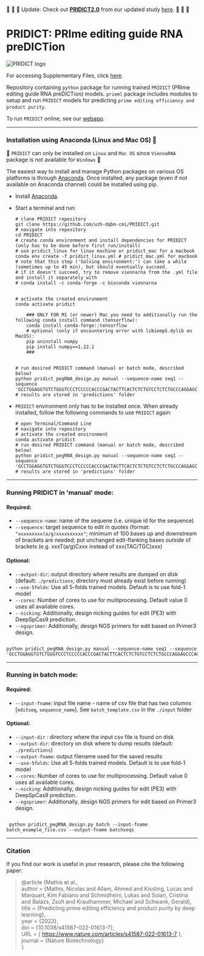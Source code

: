 📣 📣 📣  Update: Check out [**PRIDICT2.0**](https://github.com/uzh-dqbm-cmi/PRIDICT2/) from our updated study [here](https://www.biorxiv.org/content/10.1101/2023.10.09.561414v1). 📣 📣 📣 

# PRIDICT: PRIme editing guide RNA preDICTion 

![PRIDICT logo](pridict_logo.png)


For accessing Supplementary Files, click [here](https://github.com/uzh-dqbm-cmi/PRIDICT/tree/supplementary_files).

Repository containing `python` package for running trained `PRIDICT` (PRIme editing guide RNA preDICTion) models. `prieml` package includes modules to setup and run `PRIDICT` models for predicting `prime editing efficiency and product purity`.

To run `PRIDICT` online, see our [webapp](https://pridict.it/).

--------------------------

### Installation using Anaconda (Linux and Mac OS) 🐍
📣 `PRIDICT` can only be installed on `Linux` and `Mac OS` since `ViennaRNA` package is not available for `Windows` 📣

The easiest way to install and manage Python packages on various OS platforms is through [Anaconda](https://docs.anaconda.com/anaconda/install/). Once installed, any package (even if not available on Anaconda channel) could be installed using pip. 

* Install [Anaconda](https://docs.anaconda.com/anaconda/install/).
* Start a terminal and run:
    ```shell
    # clone PRIDICT repository
    git clone https://github.com/uzh-dqbm-cmi/PRIDICT.git
    # navigate into repository
    cd PRIDICT
    # create conda environment and install dependencies for PRIDICT (only has to be done before first run/install)
    # use pridict_linux for linux machine or pridict_mac for a macbook
    conda env create -f pridict_linux.yml # pridict_mac.yml for macbook
    # note that this step ('Solving environment:') can take a while (sometimes up to 45 min), but should eventually succeed.
    # if it doesn't succeed, try to remove viennarna from the .yml file and install it separately with 
    # conda install -c conda-forge -c bioconda viennarna

    
    # activate the created environment
    conda activate pridict
    
    	### ONLY FOR M1 (or newer) Mac you need to additionally run the following conda install command (tensorflow): 
    	conda install conda-forge::tensorflow
    	# optional (only if encountering error with libiomp5.dylib on MacOS):
    	pip uninstall numpy
    	pip install numpy==1.22.1
    	###
    	
	
    # run desired PRIDICT command (manual or batch mode, described below)
    python pridict_pegRNA_design.py manual --sequence-name seq1 --sequence 'GCCTGGAGGTGTCTGGGTCCCTCCCCCACCCGACTACTTCACTCTCTGTCCTCTCTGCCCAGGAGCCCAGGATGTGCGAGTTCAAGTGGCTACGGCCGA(G/C)GTGCGAGGCCAGCTCGGGGGCACCGTGGAGCTGCCGTGCCACCTGCTGCCACCTGTTCCTGGACTGTACATCTCCCTGGTGACCTGGCAGCGCCCAGATGCACCTGCGAACCACCAGAATGTGGCCGC'
    # results are stored in 'predictions' folder
    ```

* `PRIDICT` environment only has to be installed once. When already installed, follow the following commands to use `PRIDICT` again:
    ```shell
    # open Terminal/Command Line
    # navigate into repository
    # activate the created environment
    conda activate pridict
    # run desired PRIDICT command (manual or batch mode, described below)
    python pridict_pegRNA_design.py manual --sequence-name seq1 --sequence 'GCCTGGAGGTGTCTGGGTCCCTCCCCCACCCGACTACTTCACTCTCTGTCCTCTCTGCCCAGGAGCCCAGGATGTGCGAGTTCAAGTGGCTACGGCCGA(G/C)GTGCGAGGCCAGCTCGGGGGCACCGTGGAGCTGCCGTGCCACCTGCTGCCACCTGTTCCTGGACTGTACATCTCCCTGGTGACCTGGCAGCGCCCAGATGCACCTGCGAACCACCAGAATGTGGCCGC'
    # results are stored in 'predictions' folder
    ```

--------------------------

### Running PRIDICT in 'manual' mode:
  ####  Required:
  -  `--sequence-name`: name of the sequene (i.e. unique id for the sequence)
  -  `--sequence`: target sequence to edit in quotes (format: `"xxxxxxxxx(a/g)xxxxxxxxxx"`; minimum of 100 bases up and downstream of brackets are needed; put unchanged edit-flanking bases *outside* of brackets (e.g. xxxT(a/g)Cxxx instead of xxx(TAC/TGC)xxx)
  ####  Optional:
  -  `--output-dir`: output directory where results are dumped on disk (default: `./predictions`; directory must already exist before running)
  -  `--use-5folds`: Use all 5-folds trained models. Default is to use fold-1 model
  -  `--cores`: Number of cores to use for multiprocessing. Default value 0 uses all available cores.
  -  `--nicking`: Additionally, design nicking guides for edit (PE3) with DeepSpCas9 prediction.
  -  `--ngsprimer`: Additionally, design NGS primers for edit based on Primer3 design.
```shell

python pridict_pegRNA_design.py manual --sequence-name seq1 --sequence 'GCCTGGAGGTGTCTGGGTCCCTCCCCCACCCGACTACTTCACTCTCTGTCCTCTCTGCCCAGGAGCCCAGGATGTGCGAGTTCAAGTGGCTACGGCCGA(G/C)GTGCGAGGCCAGCTCGGGGGCACCGTGGAGCTGCCGTGCCACCTGCTGCCACCTGTTCCTGGACTGTACATCTCCCTGGTGACCTGGCAGCGCCCAGATGCACCTGCGAACCACCAGAATGTGGCCGC'
``` 
--------------------------

### Running in batch mode:
  ####  Required:
  -  `--input-fname`: input file name - name of csv file that has two columns [`editseq`, `sequence_name`]. See `batch_template.csv` in the `./input` folder
  ####  Optional:
  -  `--input-dir` : directory where the input csv file is found on disk
  -  `--output-dir`: directory on disk where to dump results (default: `./predictions`)
  -  `--output-fname`: output filename used for the saved results
  -  `--use-5folds`: Use all 5-folds trained models. Default is to use fold-1 model
  -  `--cores`: Number of cores to use for multiprocessing. Default value 0 uses all available cores.
  -  `--nicking`: Additionally, design nicking guides for edit (PE3) with DeepSpCas9 prediction.
  -  `--ngsprimer`: Additionally, design NGS primers for edit based on Primer3 design.
```shell

 python pridict_pegRNA_design.py batch --input-fname batch_example_file.csv --output-fname batchseqs

``` 
--------------------------

### Citation

If you find our work is useful in your research, please cite the following paper:

> @article {Mathis et al.,  
	author = {Mathis, Nicolas and Allam, Ahmed and Kissling, Lucas and  Marquart, Kim Fabiano and Schmidheini, Lukas and Solari, Cristina and Balázs, Zsolt and Krauthammer, Michael and Schwank, Gerald},  
	title = {Predicting prime editing efficiency and product purity by deep learning},  
	year = {2023},  
	doi = {10.1038/s41587-022-01613-7},  
	URL = { https://www.nature.com/articles/s41587-022-01613-7 },  
	journal = {Nature Biotechnology}  
}
